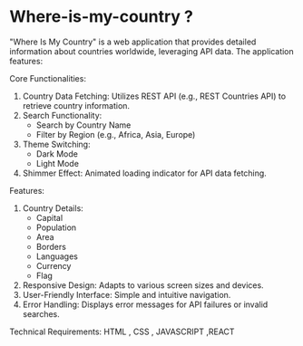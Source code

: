 # Where-is-my-country ?

"Where Is My Country" is a web application that provides detailed information about countries worldwide, leveraging API data. The application features:


Core Functionalities:

1. Country Data Fetching: Utilizes REST API (e.g., REST Countries API) to retrieve country information.
2. Search Functionality:
    - Search by Country Name
    - Filter by Region (e.g., Africa, Asia, Europe)
3. Theme Switching:
    - Dark Mode
    - Light Mode
4. Shimmer Effect: Animated loading indicator for API data fetching.

Features:

1. Country Details:
    - Capital
    - Population
    - Area
    - Borders
    - Languages
    - Currency
    - Flag
2. Responsive Design: Adapts to various screen sizes and devices.
3. User-Friendly Interface: Simple and intuitive navigation.
4. Error Handling: Displays error messages for API failures or invalid searches.

Technical Requirements:
HTML , CSS , JAVASCRIPT ,REACT
